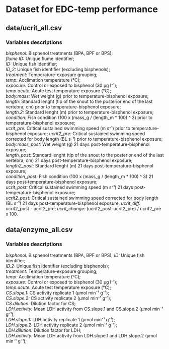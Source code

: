 # Dataset for EDC-temp performance 

## data/ucrit_all.csv  
### Variables descriptions
*bisphenol:* Bisphenol treatments (BPA, BPF or BPS);  
*flume ID:* Unique flume identifier;  
*ID:* Unique fish identifier;  
*ID_2:* Unique fish identifier (excluding bisphenols);  
*treatment:* Temperature-exposure grouping;  
*temp:* Acclimation temperature (°C);  
*exposure:* Control or exposed to bisphenol (30 µg l⁻¹);  
*temp.acute:* Acute test temperature exposure (°C);  
*body.mass:* Wet weight (g) prior to temperature-bisphenol exposure;  
*length:* Standard lenght (tip of the snout to the posterior end of the last vertebra; cm) prior to temperature-bisphenol exposure;  
*length.2:* Standard lenght (m) prior to temperature-bisphenol exposure;  
*condition:* Fish condition (100 x (mass_g / (length_m * 100) ^ 3) prior to temperature-bisphenol exposure;  
*ucrit_pre:* Critical sustained swimming speed (m s⁻¹) prior to temperature-bisphenol exposure;
*ucrit2_pre:* Critical sustained swimming speed corrected for body length (BL s⁻¹) prior to temperature-bisphenol exposure;
*body.mass_post:* Wet weight (g) 21 days post-temperature-bisphenol exposure;  
*length_post:* Standard lenght (tip of the snout to the posterior end of the last vertebra; cm) 21 days post-temperature-bisphenol exposure;  
*length2_post:* Standard lenght (m) 21 days post-temperature-bisphenol exposure;  
*condition_post:* Fish condition (100 x (mass_g / (length_m * 100) ^ 3) 21 days post-temperature-bisphenol exposure;  
*ucrit_post:* Critical sustained swimming speed (m s⁻¹) 21 days post-temperature-bisphenol exposure;  
*ucrit2_post:* Critical sustained swimming speed corrected for body length (BL s⁻¹) 21 days post-temperature-bisphenol exposure; 
*ucrit_diff:* ucrit2_post - ucrit2_pre; 
*ucrit_change:* (ucrit2_post-ucrit2_pre) / ucrit2_pre x 100.

## data/enzyme_all.csv
### Variables descriptions 
*bisphenol:* Bisphenol treatments (BPA, BPF or BPS); 
*ID:* Unique fish identifier;  
*ID.2:* Unique fish identifier (excluding bisphenols);  
*treatment:* Temperature-exposure grouping;  
*temp:* Acclimation temperature (°C);  
*exposure:* Control or exposed to bisphenol (30 µg l⁻¹);  
*temp.acute:* Acute test temperature exposure (°C);  
*CS.slope.1:* CS activity replicate 1 (µmol min⁻¹ g⁻¹);  
*CS.slope.2:* CS activity replicate 2 (µmol min⁻¹ g⁻¹);  
*CS.dilution:* Dilution factor for CS;  
*LDH.activity:* Mean LDH activity from CS.slope.1 and CS.slope.2 (µmol min⁻¹ g⁻¹);  
*LDH.slope.1:* LDH activity replicate 1 (µmol min⁻¹ g⁻¹);  
*LDH.slope.2:* LDH activity replicate 2 (µmol min⁻¹ g⁻¹);  
*LDH.dilution:* Dilution factor for LDH;  
*LDH.activity:* Mean LDH activity from LDH.slope.1 and LDH.slope.2 (µmol min⁻¹ g⁻¹);  

